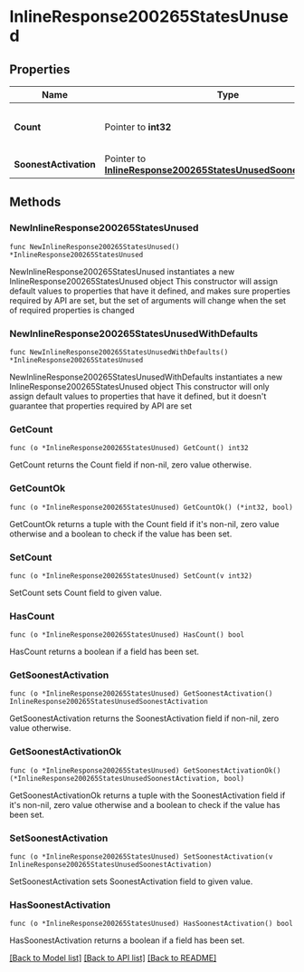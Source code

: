 # InlineResponse200265StatesUnused

## Properties

Name | Type | Description | Notes
------------ | ------------- | ------------- | -------------
**Count** | Pointer to **int32** | The number of unused licenses | [optional] 
**SoonestActivation** | Pointer to [**InlineResponse200265StatesUnusedSoonestActivation**](InlineResponse200265StatesUnusedSoonestActivation.md) |  | [optional] 

## Methods

### NewInlineResponse200265StatesUnused

`func NewInlineResponse200265StatesUnused() *InlineResponse200265StatesUnused`

NewInlineResponse200265StatesUnused instantiates a new InlineResponse200265StatesUnused object
This constructor will assign default values to properties that have it defined,
and makes sure properties required by API are set, but the set of arguments
will change when the set of required properties is changed

### NewInlineResponse200265StatesUnusedWithDefaults

`func NewInlineResponse200265StatesUnusedWithDefaults() *InlineResponse200265StatesUnused`

NewInlineResponse200265StatesUnusedWithDefaults instantiates a new InlineResponse200265StatesUnused object
This constructor will only assign default values to properties that have it defined,
but it doesn't guarantee that properties required by API are set

### GetCount

`func (o *InlineResponse200265StatesUnused) GetCount() int32`

GetCount returns the Count field if non-nil, zero value otherwise.

### GetCountOk

`func (o *InlineResponse200265StatesUnused) GetCountOk() (*int32, bool)`

GetCountOk returns a tuple with the Count field if it's non-nil, zero value otherwise
and a boolean to check if the value has been set.

### SetCount

`func (o *InlineResponse200265StatesUnused) SetCount(v int32)`

SetCount sets Count field to given value.

### HasCount

`func (o *InlineResponse200265StatesUnused) HasCount() bool`

HasCount returns a boolean if a field has been set.

### GetSoonestActivation

`func (o *InlineResponse200265StatesUnused) GetSoonestActivation() InlineResponse200265StatesUnusedSoonestActivation`

GetSoonestActivation returns the SoonestActivation field if non-nil, zero value otherwise.

### GetSoonestActivationOk

`func (o *InlineResponse200265StatesUnused) GetSoonestActivationOk() (*InlineResponse200265StatesUnusedSoonestActivation, bool)`

GetSoonestActivationOk returns a tuple with the SoonestActivation field if it's non-nil, zero value otherwise
and a boolean to check if the value has been set.

### SetSoonestActivation

`func (o *InlineResponse200265StatesUnused) SetSoonestActivation(v InlineResponse200265StatesUnusedSoonestActivation)`

SetSoonestActivation sets SoonestActivation field to given value.

### HasSoonestActivation

`func (o *InlineResponse200265StatesUnused) HasSoonestActivation() bool`

HasSoonestActivation returns a boolean if a field has been set.


[[Back to Model list]](../README.md#documentation-for-models) [[Back to API list]](../README.md#documentation-for-api-endpoints) [[Back to README]](../README.md)


